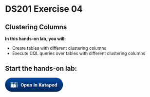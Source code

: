 # DS201 Exercise 04

## Clustering Columns

**In this hands-on lab, you will:**
* Create tables with different clustering columns
* Execute CQL queries over tables with different clustering columns

## Start the hands-on lab:

[![Open in KataPod](https://github.com/DataStax-Academy/katapod-shared-assets/blob/main/images/open-in-katapod.png)](https://gitpod.io/##https://github.com/drchung5/Xds201-lab04/)